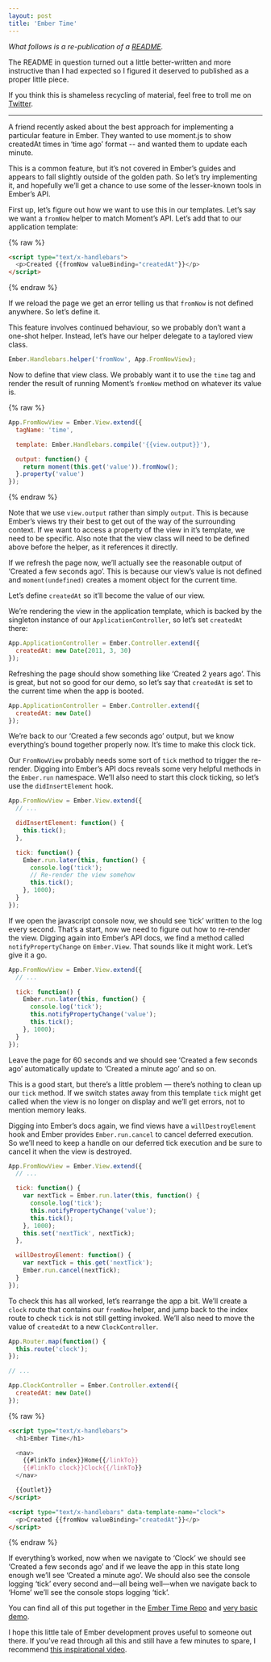 ```yaml
---
layout: post
title: 'Ember Time'
---
```


*What follows is a re-publication of a [README][repo].*

The README in question turned out a little better-written and more
instructive than I had expected so I figured it deserved to published
as a proper little piece.

If you think this is shameless recycling of material, feel free to troll
me on [Twitter][twitter].

---

A friend recently asked about the best approach for implementing a
particular feature in Ember. They wanted to use moment.js to show createdAt
times in ‘time ago’ format -- and wanted them to update each minute.

This is a common feature, but it’s not covered in Ember’s guides and
appears to fall slightly outside of the golden path. So let’s try
implementing it, and hopefully we’ll get a chance to use some of the
lesser-known tools in Ember’s API.

First up, let’s figure out how we want to use this in our templates.
Let’s say we want a `fromNow` helper to match Moment’s API. Let’s add that
to our application template:

{% raw %}
```html
<script type="text/x-handlebars">
  <p>Created {{fromNow valueBinding="createdAt"}}</p>
</script>
```
{% endraw %}

If we reload the page we get an error telling us that `fromNow` is not
defined anywhere. So let’s define it.

This feature involves continued behaviour, so we probably don’t want a
one-shot helper. Instead, let’s have our helper delegate to a taylored
view class.

```javascript
Ember.Handlebars.helper('fromNow', App.FromNowView);
```

Now to define that view class. We probably want it to use the `time`
tag and render the result of running Moment’s `fromNow` method on
whatever its value is.

{% raw %}
```javascript
App.FromNowView = Ember.View.extend({
  tagName: 'time',

  template: Ember.Handlebars.compile('{{view.output}}'),

  output: function() {
    return moment(this.get('value')).fromNow();
  }.property('value')
});
```
{% endraw %}

Note that we use `view.output` rather than simply `output`. This is
because Ember’s views try their best to get out of the way of the
surrounding context. If we want to access a property
of the view in it’s template, we need to be specific.
Also note that the view class will need to be defined above before
the helper, as it references it directly.

If we refresh the page now, we’ll actually see the reasonable output
of ‘Created a few seconds ago’. This is because our view’s value is
not defined and `moment(undefined)` creates a moment object for the
current time.

Let’s define `createdAt` so it’ll become the value of our view.

We’re rendering the view in the application template, which is backed
by the singleton instance of our `ApplicationController`, so let’s
set `createdAt` there:

```javascript
App.ApplicationController = Ember.Controller.extend({
  createdAt: new Date(2011, 3, 30)
});
```

Refreshing the page should show something like ‘Created 2 years ago’.
This is great, but not so good for our demo, so let’s say that
`createdAt` is set to the current time when the app is booted.

```javascript
App.ApplicationController = Ember.Controller.extend({
  createdAt: new Date()
});
```

We’re back to our ‘Created a few seconds ago’ output, but we know
everything’s bound together properly now. It’s time to make this clock
tick.

Our `FromNowView` probably needs some sort of `tick` method to trigger
the re-render. Digging into Ember’s API docs reveals some very helpful
methods in the `Ember.run` namespace. We’ll also need to start this
clock ticking, so let’s use the `didInsertElement` hook.

```javascript
App.FromNowView = Ember.View.extend({
  // ...

  didInsertElement: function() {
    this.tick();
  },

  tick: function() {
    Ember.run.later(this, function() {
      console.log('tick');
      // Re-render the view somehow
      this.tick();
    }, 1000);
  }
});
```

If we open the javascript console now, we should see ‘tick’ written to
the log every second. That’s a start, now we need to figure out how to
re-render the view. Digging again into Ember’s API docs, we find a method
called `notifyPropertyChange` on `Ember.View`. That sounds like it might
work. Let’s give it a go.

```javascript
App.FromNowView = Ember.View.extend({
  // ...

  tick: function() {
    Ember.run.later(this, function() {
      console.log('tick');
      this.notifyPropertyChange('value');
      this.tick();
    }, 1000);
  }
});
```

Leave the page for 60 seconds and we should see ‘Created a few seconds ago’
automatically update to ‘Created a minute ago’ and so on.

This is a good start, but there’s a little problem — there’s nothing
to clean up our `tick` method. If we switch states away from this template
`tick` might get called when the view is no longer on display and we’ll
get errors, not to mention memory leaks.

Digging into Ember’s docs again, we find views have a `willDestroyElement`
hook and Ember provides `Ember.run.cancel` to cancel deferred execution.
So we’ll need to keep a handle on our deferred tick execution and be sure
to cancel it when the view is destroyed.

```javascript
App.FromNowView = Ember.View.extend({
  // ...

  tick: function() {
    var nextTick = Ember.run.later(this, function() {
      console.log('tick');
      this.notifyPropertyChange('value');
      this.tick();
    }, 1000);
    this.set('nextTick', nextTick);
  },

  willDestroyElement: function() {
    var nextTick = this.get('nextTick');
    Ember.run.cancel(nextTick);
  }
});
```

To check this has all worked, let’s rearrange the app a bit. We’ll
create a `clock` route that contains our `fromNow` helper, and jump
back to the index route to check `tick` is not still getting invoked.
We’ll also need to move the value of `createdAt` to a new
`ClockController`.

```javascript
App.Router.map(function() {
  this.route('clock');
});

// ...

App.ClockController = Ember.Controller.extend({
  createdAt: new Date()
});
```

{% raw %}
```html
<script type="text/x-handlebars">
  <h1>Ember Time</h1>

  <nav>
    {{#linkTo index}}Home{{/linkTo}}
    {{#linkTo clock}}Clock{{/linkTo}}
  </nav>

  {{outlet}}
</script>

<script type="text/x-handlebars" data-template-name="clock">
  <p>Created {{fromNow valueBinding="createdAt"}}</p>
</script>
```
{% endraw %}

If everything’s worked, now when we navigate to ‘Clock’ we should see
‘Created a few seconds ago’ and if we leave the app in this state long
enough we’ll see ‘Created a minute ago’. We should also see the console
logging ‘tick’ every second and—all being well—when we navigate back
to ‘Home’ we’ll see the console stops logging ‘tick’.

You can find all of this put together in the [Ember Time Repo][repo] and
[very basic demo][demo].

I hope this little tale of Ember development proves useful to someone
out there. If you’ve read through all this and still have a few minutes
to spare, I recommend [this inspirational video][mamba-time].

[repo]: https://github.com/jgwhite/ember-time
[twitter]: http://twitter.com/jgwhite
[demo]: http://jgwhite.co.uk/ember-time
[mamba-time]: http://youtu.be/5kgUL_FfUZY?t=1h1m13s
